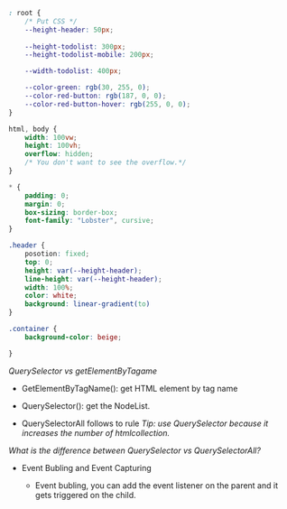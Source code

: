```css
: root {
    /* Put CSS */
    --height-header: 50px;
    
    --height-todolist: 300px;
    --height-todolist-mobile: 200px;

    --width-todolist: 400px;

    --color-green: rgb(30, 255, 0);
    --color-red-button: rgb(187, 0, 0);
    --color-red-button-hover: rgb(255, 0, 0);
}

html, body {
    width: 100vw;
    height: 100vh;
    overflow: hidden;
    /* You don't want to see the overflow.*/
}

* {
    padding: 0;
    margin: 0;
    box-sizing: border-box;
    font-family: "Lobster", cursive;
}

.header {
    posotion: fixed;
    top: 0;
    height: var(--height-header);
    line-height: var(--height-header);
    width: 100%;
    color: white;
    background: linear-gradient(to)
}

.container {
    background-color: beige;

}
```
*QuerySelector vs getElementByTagame*
- GetElementByTagName(): get HTML element by tag name
- QuerySelector(): get the NodeList. 


- QuerySelectorAll follows to rule 
*Tip: use QuerySelector because it increases the number of htmlcollection.*

*What is the difference between QuerySelector vs QuerySelectorAll?*


- Event Bubling and Event Capturing

    - Event bubling, you can add the event listener on the parent and it gets triggered on the child.

